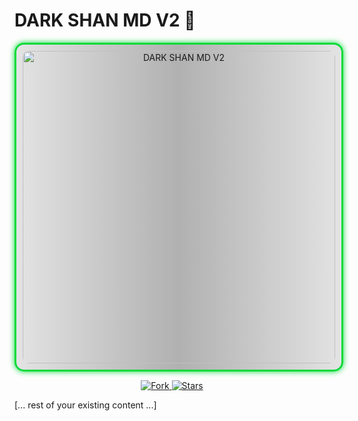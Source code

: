 # DARK SHAN MD V2 🪽

<div align="center">
  <!-- Animated Border Container -->
  <div style="border: 3px solid transparent; border-radius: 15px; padding: 10px; display: inline-block; animation: borderAnimation 4s infinite linear; background: linear-gradient(90deg, rgba(0,0,0,0.1) 0%, rgba(0,0,0,0.3) 50%, rgba(0,0,0,0.1) 100%);">
    <img src="https://files.catbox.moe/6hvl5u.png" alt="DARK SHAN MD V2" width="500" style="border-radius: 10px;"/>
  </div>
</div>

<style>
  @keyframes borderAnimation {
    0% { border-color: #00F72D; box-shadow: 0 0 10px #00F72D; }
    25% { border-color: #430098; box-shadow: 0 0 10px #430098; }
    50% { border-color: #FF0000; box-shadow: 0 0 10px #FF0000; }
    75% { border-color: #00C7B7; box-shadow: 0 0 10px #00C7B7; }
    100% { border-color: #00F72D; box-shadow: 0 0 10px #00F72D; }
  }
</style>

<p align="center">
  <a href="https://github.com/DARK-SHAN-YT/DARK-SHAN-MD-V2/fork">
    <img src="https://img.shields.io/github/forks/DARK-SHAN-YT/DARK-SHAN-MD-V2?label=Fork&style=social" alt="Fork"/>
  </a>
  <a href="https://github.com/DARK-SHAN-YT/DARK-SHAN-MD-V2/stargazers">
    <img src="https://img.shields.io/github/stars/DARK-SHAN-YT/DARK-SHAN-MD-V2?style=social" alt="Stars"/>
  </a>
</p>

[... rest of your existing content ...]
